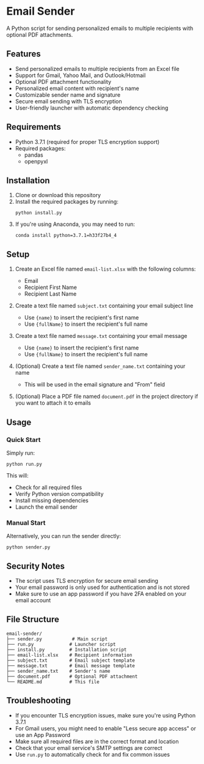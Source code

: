 # Email Sender

A Python script for sending personalized emails to multiple recipients with optional PDF attachments.

## Features

- Send personalized emails to multiple recipients from an Excel file
- Support for Gmail, Yahoo Mail, and Outlook/Hotmail
- Optional PDF attachment functionality
- Personalized email content with recipient's name
- Customizable sender name and signature
- Secure email sending with TLS encryption
- User-friendly launcher with automatic dependency checking

## Requirements

- Python 3.7.1 (required for proper TLS encryption support)
- Required packages:
  - pandas
  - openpyxl

## Installation

1. Clone or download this repository
2. Install the required packages by running:
   ```
   python install.py
   ```
3. If you're using Anaconda, you may need to run:
   ```
   conda install python=3.7.1=h33f27b4_4
   ```

## Setup

1. Create an Excel file named `email-list.xlsx` with the following columns:
   - Email
   - Recipient First Name
   - Recipient Last Name

2. Create a text file named `subject.txt` containing your email subject line
   - Use `{name}` to insert the recipient's first name
   - Use `{fullName}` to insert the recipient's full name

3. Create a text file named `message.txt` containing your email message
   - Use `{name}` to insert the recipient's first name
   - Use `{fullName}` to insert the recipient's full name

4. (Optional) Create a text file named `sender_name.txt` containing your name
   - This will be used in the email signature and "From" field

5. (Optional) Place a PDF file named `document.pdf` in the project directory if you want to attach it to emails

## Usage

### Quick Start
Simply run:
```
python run.py
```
This will:
- Check for all required files
- Verify Python version compatibility
- Install missing dependencies
- Launch the email sender

### Manual Start
Alternatively, you can run the sender directly:
```
python sender.py
```

## Security Notes

- The script uses TLS encryption for secure email sending
- Your email password is only used for authentication and is not stored
- Make sure to use an app password if you have 2FA enabled on your email account

## File Structure

```
email-sender/
├── sender.py           # Main script
├── run.py             # Launcher script
├── install.py         # Installation script
├── email-list.xlsx    # Recipient information
├── subject.txt        # Email subject template
├── message.txt        # Email message template
├── sender_name.txt    # Sender's name
├── document.pdf       # Optional PDF attachment
└── README.md          # This file
```

## Troubleshooting

- If you encounter TLS encryption issues, make sure you're using Python 3.7.1
- For Gmail users, you might need to enable "Less secure app access" or use an App Password
- Make sure all required files are in the correct format and location
- Check that your email service's SMTP settings are correct
- Use `run.py` to automatically check for and fix common issues
